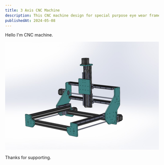 ```yaml
---
title: 3 Axis CNC Machine 
description: This CNC machine design for special purpose eye wear frame cutting
publishedAt: 2024-05-08
---
```


Hello I'm CNC machine.

![CNC](./images/cnc/CNC.JPG)

Thanks for supporting.
